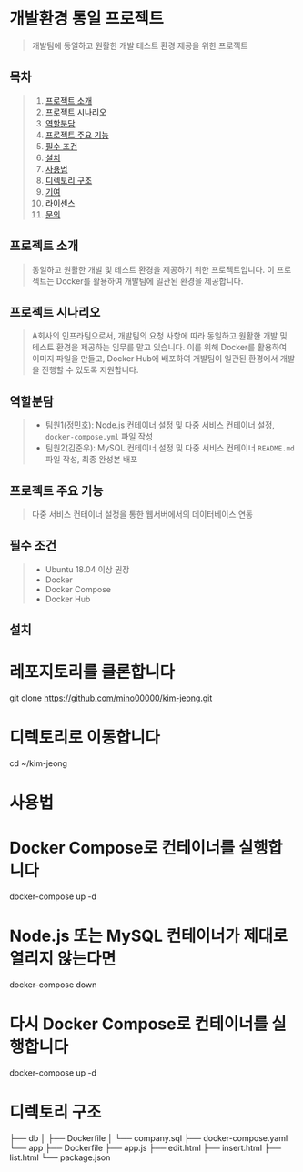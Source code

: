 # 개발환경 통일 프로젝트

> 개발팀에 동일하고 원활한 개발 테스트 환경 제공을 위한 프로젝트

## 목차
> 1. [프로젝트 소개](#프로젝트-소개)
> 2. [프로젝트 시나리오](#프로젝트-시나리오)
> 3. [역할분담](#역할분담)
> 4. [프로젝트 주요 기능](#프로젝트-주요-기능)
> 5. [필수 조건](#필수-조건)
> 6. [설치](#설치)
> 7. [사용법](#사용법)
> 8. [디렉토리 구조](#디렉토리-구조)
> 9. [기여](#기여)
> 10. [라이센스](#라이센스)
> 11. [문의](#문의)

## 프로젝트 소개
> 동일하고 원활한 개발 및 테스트 환경을 제공하기 위한 프로젝트입니다. 이 프로젝트는 Docker를 활용하여 개발팀에 일관된 환경을 제공합니다.

## 프로젝트 시나리오
> A회사의 인프라팀으로서, 개발팀의 요청 사항에 따라 동일하고 원활한 개발 및 테스트 환경을 제공하는 임무를 맡고 있습니다. 이를 위해 Docker를 활용하여 이미지 파일을 만들고, Docker Hub에 배포하여 개발팀이 일관된 환경에서 개발을 진행할 수 있도록 지원합니다.

## 역할분담
> - 팀원1(정민호): Node.js 컨테이너 설정 및 다중 서비스 컨테이너 설정, `docker-compose.yml` 파일 작성
> - 팀원2(김준우): MySQL 컨테이너 설정 및 다중 서비스 컨테이너 `README.md` 파일 작성, 최종 완성본 배포

## 프로젝트 주요 기능
> 다중 서비스 컨테이너 설정을 통한 웹서버에서의 데이터베이스 연동

## 필수 조건
> - Ubuntu 18.04 이상 권장
> - Docker
> - Docker Compose
> - Docker Hub

## 설치
# 레포지토리를 클론합니다
git clone https://github.com/mino00000/kim-jeong.git

# 디렉토리로 이동합니다
cd ~/kim-jeong

# 사용법
# Docker Compose로 컨테이너를 실행합니다
docker-compose up -d

# Node.js 또는 MySQL 컨테이너가 제대로 열리지 않는다면
docker-compose down

# 다시 Docker Compose로 컨테이너를 실행합니다
docker-compose up -d

# 디렉토리 구조
├── db
│   ├── Dockerfile
│   └── company.sql
├── docker-compose.yaml
└── app
    ├── Dockerfile
    ├── app.js
    ├── edit.html
    ├── insert.html
    ├── list.html
    └── package.json

    

